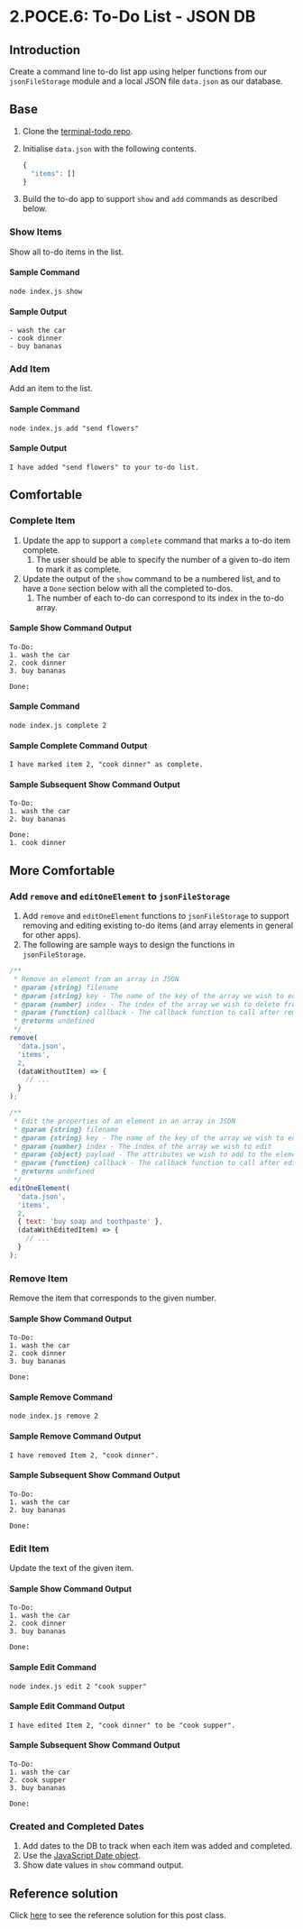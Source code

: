 # 2.POCE.6: To-Do List - JSON DB

## Introduction

Create a command line to-do list app using helper functions from our `jsonFileStorage` module and a local JSON file `data.json` as our database.

## Base

1. Clone the [terminal-todo repo](https://github.com/rocketacademy/terminal-todo-bootcamp).
2. Initialise `data.json` with the following contents.

   ```javascript
   {
     "items": []
   }
   ```

3. Build the to-do app to support `show` and `add` commands as described below.

### Show Items

Show all to-do items in the list. 

#### Sample Command

```text
node index.js show
```

#### Sample Output

```text
- wash the car
- cook dinner
- buy bananas
```

### Add Item

Add an item to the list.

#### Sample Command

```text
node index.js add "send flowers"
```

#### Sample Output

```text
I have added "send flowers" to your to-do list.
```

## Comfortable

### Complete Item

1. Update the app to support a `complete` command that marks a to-do item complete.
   1. The user should be able to specify the number of a given to-do item to mark it as complete.
2. Update the output of the `show` command to be a numbered list, and to have a `Done` section below with all the completed to-dos.
   1. The number of each to-do can correspond to its index in the to-do array.

#### Sample Show Command Output

```text
To-Do:
1. wash the car
2. cook dinner
3. buy bananas

Done:
```

#### Sample Command

```text
node index.js complete 2
```

#### Sample Complete Command Output

```text
I have marked item 2, "cook dinner" as complete.
```

#### Sample Subsequent Show Command Output

```text
To-Do:
1. wash the car
2. buy bananas

Done:
1. cook dinner
```

## More Comfortable

### Add `remove` and `editOneElement` to `jsonFileStorage`

1. Add `remove` and `editOneElement` functions to `jsonFileStorage` to support removing and editing existing to-do items \(and array elements in general for other apps\).
2. The following are sample ways to design the functions in `jsonFileStorage`.

```javascript
/**
 * Remove an element from an array in JSON
 * @param {string} filename
 * @param {string} key - The name of the key of the array we wish to edit
 * @param {number} index - The index of the array we wish to delete from
 * @param {function} callback - The callback function to call after removing
 * @returns undefined
 */
remove(
  'data.json',
  'items',
  2,
  (dataWithoutItem) => {
    // ...
  }
);

/**
 * Edit the properties of an element in an array in JSON
 * @param {string} filename
 * @param {string} key - The name of the key of the array we wish to edit
 * @param {number} index - The index of the array we wish to edit
 * @param {object} payload - The attributes we wish to add to the element
 * @param {function} callback - The callback function to call after editing
 * @returns undefined
 */
editOneElement(
  'data.json',
  'items',
  2,
  { text: 'buy soap and toothpaste' },
  (dataWithEditedItem) => {
    // ...
  }
);
```

### Remove Item

Remove the item that corresponds to the given number.

#### Sample Show Command Output

```text
To-Do:
1. wash the car
2. cook dinner
3. buy bananas

Done:
```

#### Sample Remove Command

```text
node index.js remove 2
```

#### Sample Remove Command Output

```text
I have removed Item 2, "cook dinner".
```

#### Sample Subsequent Show Command Output

```text
To-Do:
1. wash the car
2. buy bananas

Done:
```

### Edit Item

Update the text of the given item.

#### Sample Show Command Output

```text
To-Do:
1. wash the car
2. cook dinner
3. buy bananas

Done:
```

#### Sample Edit Command

```text
node index.js edit 2 "cook supper"
```

#### Sample Edit Command Output

```text
I have edited Item 2, "cook dinner" to be "cook supper".
```

#### Sample Subsequent Show Command Output

```text
To-Do:
1. wash the car
2. cook supper
3. buy bananas

Done:
```

### Created and Completed Dates

1. Add dates to the DB to track when each item was added and completed.
2. Use the [JavaScript Date object](https://developer.mozilla.org/en-US/docs/Web/JavaScript/Reference/Global_Objects/Date).
3. Show date values in `show` command output.

## Reference solution

Click [here](https://github.com/rocketacademy/terminal-todo-bootcamp/tree/solution-base) to see the reference solution for this post class. 


